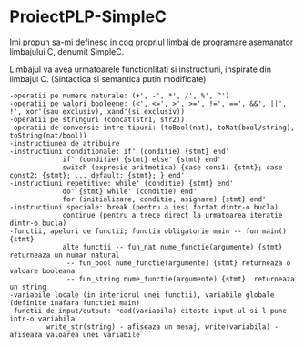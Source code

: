# ProiectPLP-SimpleC
Imi propun sa-mi definesc in coq propriul limbaj de programare asemanator limbajului C, denumit SimpleC.

Limbajul va avea urmatoarele functionlitati si instructiuni, inspirate din limbajul C. (Sintactica si semantica putin modificate)
```-tipuri de variabile + declarare de variabile de aceste tipuri - numere naturale, bool, string, pointeri
-operatii pe numere naturale: (+', -', *', /', %', ^')
-operatii pe valori booleene: (<', <=', >', >=', !=', ==', &&', ||', !', xor'(sau exclusiv), xand'(si exclusiv))
-operatii pe stringuri (concat(str1, str2))
-operatii de conversie intre tipuri: (toBool(nat), toNat(bool/string), toString(nat/bool))
-instructiunea de atribuire
-instructiuni conditionale: if' (conditie) {stmt} end'
             if' (conditie) {stmt} else' {stmt} end'
             switch (expresie aritmetica) {case cons1: {stmt}; case const2: {stmt}; ... default: {stmt}; } end'
-instructiuni repetitive: while' (conditie) {stmt} end'
             do' {stmt} while' (conditie) end'
             for (initializare, conditie, asignare) {stmt} end'
-instructiuni speciale: break (pentru a iesi fortat dintr-o bucla)
             continue (pentru a trece direct la urmatoarea iteratie dintr-o bucla)
-functii, apeluri de functii; functia obligatorie main -- fun main() {stmt}
             alte functii -- fun_nat nume_functie(argumente) {stmt} returneaza un numar natural
			  -- fun_bool nume_functie(argumente) {stmt} returneaza o valoare booleana
			  -- fun_string nume_functie(argumente) {stmt}  returneaza un string
-variabile locale (in interiorul unei functii), variabile globale (definite inafara functiei main)
-functii de input/output: read(variabila) citeste input-ul si-l pune intr-o variabila
	     write_str(string) - afiseaza un mesaj, write(variabila) - afiseaza valoarea unei variabile```
